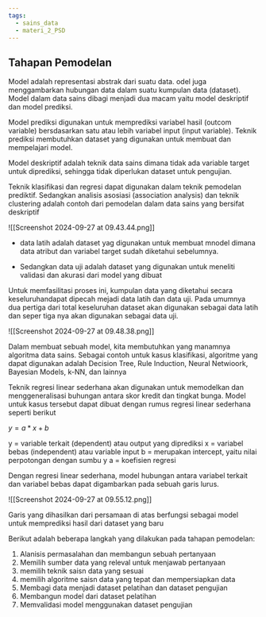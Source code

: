 ```yaml
---
tags:
  - sains_data
  - materi_2_PSD
---
```

## Tahapan Pemodelan

Model adalah representasi abstrak dari suatu data. odel juga menggambarkan hubungan data dalam suatu kumpulan data (dataset). Model dalam data sains dibagi menjadi dua macam yaitu model deskriptif dan model prediksi. 

Model prediksi digunakan untuk memprediksi variabel hasil (outcom variable) bersdasarkan satu atau lebih variabel input (input variable). Teknik prediksi membutuhkan dataset yang digunakan untuk membuat dan mempelajari model.

Model deskriptif adalah teknik data sains dimana tidak ada variable target untuk diprediksi, sehingga tidak diperlukan dataset untuk pengujian. 

Teknik klasifikasi dan regresi dapat digunakan dalam teknik pemodelan prediktif. Sedangkan analisis asosiasi (association analysis) dan teknik clustering adalah contoh dari pemodelan dalam data sains yang bersifat deskriptif

![[Screenshot 2024-09-27 at 09.43.44.png]]

- data latih adalah dataset yag digunakan untuk membuat mnodel dimana data atribut dan variabel target sudah diketahui sebelumnya. 

- Sedangkan data uji adalah dataset yang digunakan untuk meneliti validasi dan akurasi dari model yang dibuat

Untuk memfasilitasi proses ini, kumpulan data yang diketahui secara keseluruhandapat dipecah mejadi data latih dan data uji. Pada umumnya dua pertiga dari total keseluruhan dataset akan digunakan sebagai data latih dan seper tiga nya akan digunakan sebagai data uji.

![[Screenshot 2024-09-27 at 09.48.38.png]]

Dalam membuat sebuah model, kita membutuhkan yang manamnya algoritma data sains. Sebagai contoh untuk kasus klasifikasi, algoritme yang dapat digunakan adalah Decision Tree, Rule Induction, Neural Netwioork, Bayesian Models, k-NN, dan lainnya

Teknik regresi linear sederhana akan digunakan untuk memodelkan dan menggeneralisasi buhungan antara skor kredit dan tingkat bunga. Model untuk kasus tersebut dapat dibuat dengan rumus regresi linear sederhana seperti berikut

$y=a*x + b$

y = variable terkait (dependent) atau output yang diprediksi
x = variabel bebas (independent) atau variable input
b = merupakan intercept, yaitu nilai perpotongan dengan sumbu y
a = koefisien regresi

Dengan regresi linear sederhana, model hubungan antara variabel terkait dan variabel bebas dapat digambarkan pada sebuah garis lurus.

![[Screenshot 2024-09-27 at 09.55.12.png]]

Garis yang dihasilkan dari persamaan di atas berfungsi sebagai model untuk memprediksi hasil dari dataset yang baru

Berikut adalah beberapa langkah yang dilakukan pada tahapan pemodelan:
1. Alanisis permasalahan dan membangun sebuah pertanyaan
2. Memilih sumber data yang releval untuk menjawab pertanyaan
3. memilih teknik saisn data yang sesuai
4. memilih algoritme saisn data yang tepat dan mempersiapkan data
5. Membagi data menjadi dataset pelatihan dan dataset pengujian
6. Membangun model dari dataset pelatihan
7. Memvalidasi model menggunakan dataset pengujian



